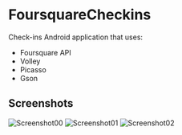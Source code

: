# FoursquareCheckins
Check-ins Android application that uses:

- Foursquare API
- Volley
- Picasso
- Gson

## Screenshots
![Screenshot00](https://github.com/IramML/WeatherApp/blob/master/Images/Screenshot00.png)
![Screenshot01](https://github.com/IramML/WeatherApp/blob/master/Images/Screenshot01.png)
![Screenshot02](https://github.com/IramML/WeatherApp/blob/master/Images/Screenshot02.png)